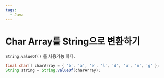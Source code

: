 ```yaml
---
tags:
  - Java
---
```

# Char Array를 String으로 변환하기

`String.valueOf()` 를 사용가능 하다.

```java
final char[] charArray = { 'b', 'a', 'e', 'l', 'd', 'u', 'n', 'g' };
String string = String.valueOf(charArray);
```
